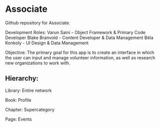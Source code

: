 # Associate
Github repository for Associate.

Development Roles: Varun Saini - Object Framework & Primary Code Developer Blake Branvold - Content Developer & Data Management Béla Konkoly - UI Design & Data Management

Objective: The primary goal for this app is to create an interface in which the user can input and manage volunteer information, as well as research new organizations to work with.

## Hierarchy:
Library: Entire network

Book: Profile

Chapter: Supercategory

Page: Events

